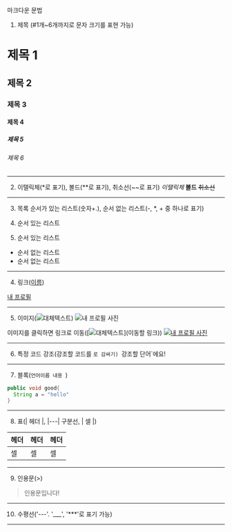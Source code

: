 마크다운 문법

1. 제목 (#1개~6개까지로 문자 크기를 표현 가능)
# 제목 1
## 제목 2
### 제목 3
#### 제목 4
##### 제목 5
###### 제목 6

---
2. 이탤릭체(*로 표기), 볼드(**로 표기), 취소선(~~로 표기)
*이탤릭체*
**볼드**
~~취소선~~

---
3. 목록
순서가 있는 리스트(숫자+.), 순서 없는 리스트(-, *, + 중 하나로 표기)

1. 순서 있는 리스트
2. 순서 있는 리스트

- 순서 없는 리스트
- 순서 없는 리스트

---
4. 링크([이름](링크))

[내 프로필](https://github.com/seohyunlee-coding)

---
5. 이미지(![대체텍스트](이미지주소))
![내 프로필 사진](https://pixabay.com/ko/photos/%EA%B3%A0%EC%96%91%EC%9D%B4-%EC%95%A0%EC%99%84-%EB%8F%99%EB%AC%BC-%EC%82%AC%EC%8A%AC-%EB%8F%99%EB%AC%BC-323262/)

이미지를 클릭하면 링크로 이동([![대체텍스트](이미지주소)](이동할 링크))
[![내 프로필 사진](https://pixabay.com/ko/photos/%EA%B3%A0%EC%96%91%EC%9D%B4-%EC%95%A0%EC%99%84-%EB%8F%99%EB%AC%BC-%EC%82%AC%EC%8A%AC-%EB%8F%99%EB%AC%BC-323262/)](https://github.com/seohyunlee-coding)

---
6. 특정 코드 강조(강조할 코드를 `로 감싸기)
`강조할 단어`에요!

---
7. 블록(```언어이름 내용 ```)
```java
public void good{
  String a = "hello"
}
```

---
8. 표(| 헤더 |, |---| 구분선, | 셀 |)

| 헤더 | 헤더 | 헤더 |
|---|---|---|
| 셀 | 셀 | 셀 |

---
9. 인용문(>)
> 인용문입니다!

---
10. 수평선('---'. '___', '***'로 표기 가능)
---
